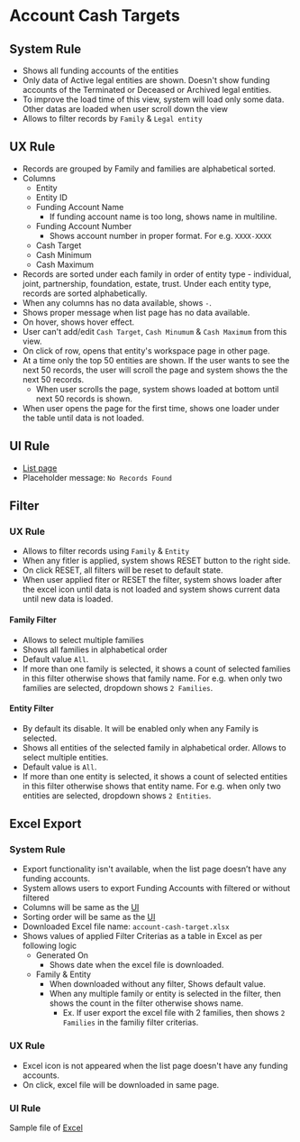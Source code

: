 # Account Cash Targets

## System Rule
- Shows all funding accounts of the entities
- Only data of Active legal entities are shown. Doesn't show funding accounts of the Terminated or Deceased or Archived legal entities.
- To improve the load time of this view, system will load only some data. Other datas are loaded when user scroll down the view
- Allows to filter records by `Family` & `Legal entity`

## UX Rule
- Records are grouped by Family and families are alphabetical sorted.
- Columns
    - Entity
    - Entity ID
    - Funding Account Name
        - If funding account name is too long, shows name in multiline.
    - Funding Account Number
        - Shows account number in proper format. For e.g. `XXXX-XXXX`
    - Cash Target
    - Cash Minimum
    - Cash Maximum
- Records are sorted under each family in order of entity type - individual, joint, partnership, foundation, estate, trust. Under each entity type, records are sorted alphabetically.
- When any columns has no data available, shows `-`.
- Shows proper message when list page has no data available.
- On hover, shows hover effect.
- User can't add/edit `Cash Target`, `Cash Minumum` & `Cash Maximum` from this view.
- On click of row, opens that entity's workspace page in other page.
- At a time only the top 50 entities are shown. If the user wants to see the next 50 records, the user will scroll the page and system shows the the next 50 records.
    - When user scrolls the page, system shows loaded at bottom until next 50 records is shown.
- When user opens the page for the first time, shows one loader under the table until data is not loaded.

## UI Rule
- [List page](https://drive.google.com/file/d/1kvT7l52WCHzvRJguhi34qkqUR1y6dXi8/view?usp=sharing)
- Placeholder message: `No Records Found`


## Filter
### UX Rule
- Allows to filter records using `Family` & `Entity`
- When any fitler is applied, system shows RESET button to the right side.
- On click RESET, all filters will be reset to default state.
- When user applied fiter or RESET the filter, system shows loader after the excel icon until data is not loaded and system shows current data until new data is loaded.

#### Family Filter
- Allows to select multiple families
- Shows all families in alphabetical order
- Default value `All`.
- If more than one family is selected, it shows a count of selected families in this filter otherwise shows that family name. For e.g. when only two families are selected, dropdown shows `2 Families`.

#### Entity Filter
- By default its disable. It will be enabled only when any Family is selected.
- Shows all entities of the selected family in alphabetical order. Allows to select multiple entities.
- Default value is `All`. 
- If more than one entity is selected, it shows a count of selected entities in this filter otherwise shows that entity name. For e.g. when only two entities are selected, dropdown shows `2 Entities`.


## Excel Export

### System Rule
- Export functionality isn't available, when the list page doesn’t have any funding accounts.
- System allows users to export Funding Accounts with filtered or without filtered
- Columns will be same as the [UI](#ux-rule)
- Sorting order will be same as the [UI](#ux-rule)
- Downloaded Excel file name: `account-cash-target.xlsx`
- Shows values of applied Filter Criterias as a table in Excel as per following logic
    - Generated On
        - Shows date when the excel file is downloaded.
    - Family & Entity 
        - When downloaded without any filter, Shows default value.
        - When any multiple family or entity is selected in the filter, then shows the count in the filter otherwise shows name.
            - Ex. If user export the excel file with 2 families, then shows `2 Families` in the familiy filter criterias.

### UX Rule
- Excel icon is not appeared when the list page doesn't have any funding accounts.
- On click, excel file will be downloaded in same page.

### UI Rule
Sample file of [Excel](https://docs.google.com/spreadsheets/d/1h50chGuzvYfFxAg16M16QlncZd3hFY-piqufxD44GK0/edit?usp=sharing)
